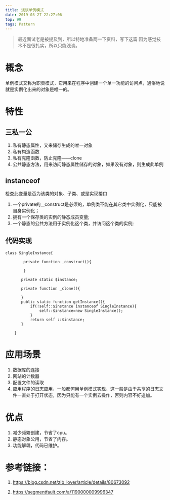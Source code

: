 ```yaml
---
title: 浅谈单例模式
date: 2019-03-27 22:27:06
top: 99
tags: Pattern
---
```


> 最近面试老是被提及到，所以特地准备两一下资料，写下这篇
> 因为感觉技术不是很扎实，所以只能浅谈。

 <!-- more -->

# 概念

单例模式又称为职责模式，它用来在程序中创建一个单一功能的访问点，通俗地说就是实例化出来的对象是唯一的。

# 特性

## 三私一公

1. 私有静态属性，又来储存生成的唯一对象
2. 私有构造函数
3. 私有克隆函数，防止克隆——clone
4. 公共静态方法，用来访问静态属性储存的对象，如果没有对象，则生成此单例

## instanceof

检查此变量是否为该类的对象、子类、或是实现接口

1. 一个private的__construct是必须的，单例类不能在其它类中实例化，只能被自身实例化；
2. 拥有一个保存类的实例的静态成员变量;
3. 一个静态的公共方法用于实例化这个类，并访问这个类的实例;

## 代码实现

```
class SingleInstance{
        
        private function _construct(){
            
        }
        
       private static $instance;
       
       private function _clone(){
           
       }
       public static function getInstance(){
           if(!self::$instance instanceof SingleInstance){
               self::$instance=new SingleInstance();
           }
           return self ::$instance;  
       }
      
    }
```
# 应用场景
1. 数据库的连接
2. 网站的计数器
3. 配置文件的读取
4. 应用程序的日志应用，一般都何用单例模式实现，这一般是由于共享的日志文件一直处于打开状态，因为只能有一个实例去操作，否则内容不好追加。

# 优点
1. 减少频繁创建，节省了cpu。
2. 静态对象公用，节省了内存。
3. 功能解耦，代码已维护。

# 参考链接：
1. https://blog.csdn.net/zlb_lover/article/details/80673092

2. https://segmentfault.com/a/1190000009996347